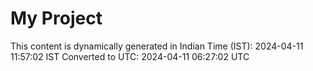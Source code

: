 # My Project

This content is dynamically generated in Indian Time (IST): 2024-04-11 11:57:02 IST
Converted to UTC: 2024-04-11 06:27:02 UTC
